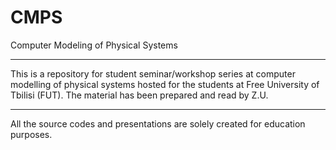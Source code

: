 # CMPS
Computer Modeling of Physical Systems 
_____________________________________
This is a repository for student seminar/workshop series at computer modelling of physical systems hosted for the students at Free University of Tbilisi (FUT). The material has been prepared and read by Z.U.
_____________________________________
All the source codes and presentations are solely created for education purposes.

